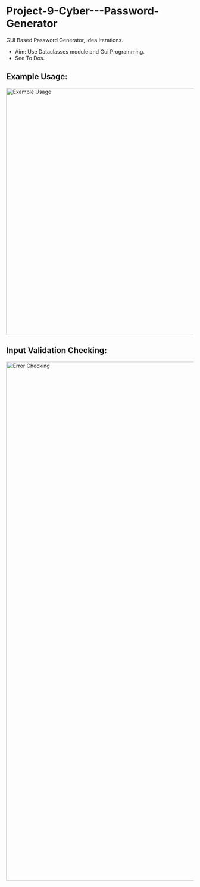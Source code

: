 # Project-9-Cyber---Password-Generator
GUI Based Password Generator, Idea Iterations.  
- Aim: Use Dataclasses module and Gui Programming.  
- See To Dos. 

## Example Usage: 
<img width="664" alt="Example Usage" src="https://user-images.githubusercontent.com/124969526/221507170-b4568112-91b4-4382-92da-ee2e98e0c582.png">


## Input Validation Checking: 
<img width="1395" alt="Error Checking" src="https://user-images.githubusercontent.com/124969526/221506830-63c8a1c0-ff0d-4d15-9d9d-a3493e0809f0.png">
